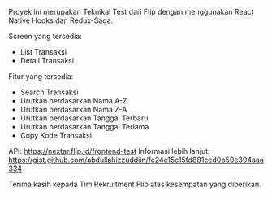 Proyek ini merupakan Teknikal Test dari Flip dengan menggunakan React Native Hooks dan Redux-Saga.

Screen yang tersedia:
- List Transaksi
- Detail Transaksi

Fitur yang tersedia:
- Search Transaksi
- Urutkan berdasarkan Nama A-Z
- Urutkan berdasarkan Nama Z-A
- Urutkan berdasarkan Tanggal Terbaru
- Urutkan berdasarkan Tanggal Terlama
- Copy Kode Transaksi

API: https://nextar.flip.id/frontend-test
Informasi lebih lanjut: https://gist.github.com/abdullahizzuddiin/fe24e15c15fd881ced0b50e394aaa334

Terima kasih kepada Tim Rekruitment Flip atas kesempatan yang diberikan.
